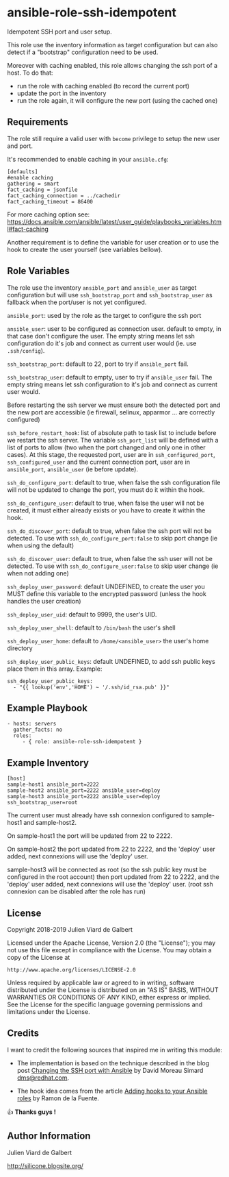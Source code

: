 ansible-role-ssh-idempotent
===========================

Idempotent SSH port and user setup.

This role use the inventory information as target configuration but can also
detect if a "bootstrap" configuration need to be used.

Moreover with caching enabled, this role allows changing the ssh port of a host.
To do that:
 - run the role with caching enabled (to record the current port)
 - update the port in the inventory
 - run the role again, it will configure the new port (using the cached one)

Requirements
------------

The role still require a valid user with `become` privilege to setup the new user and port.

It's recommended to enable caching in your `ansible.cfg`:

    [defaults]
    #enable caching
    gathering = smart
    fact_caching = jsonfile
    fact_caching_connection = ../cachedir
    fact_caching_timeout = 86400

For more caching option see: https://docs.ansible.com/ansible/latest/user_guide/playbooks_variables.html#fact-caching


Another requirement is to define the variable for user creation or to use the
hook to create the user yourself (see variables bellow).

Role Variables
--------------

The role use the inventory `ansible_port` and `ansible_user` as target configuration but will use `ssh_bootstrap_port` and `ssh_bootstrap_user` as fallback when the port/user is not yet configured.

`ansible_port`: used by the role as the target to configure the ssh port

`ansible_user`: user to be configured as connection user.
                default to empty, in that case don't configure the user.
                The empty string means let ssh configuration do it's job and
                connect as current user would (ie. use `.ssh/config`).


`ssh_bootstrap_port`: default to 22, port to try if `ansible_port` fail.

`ssh_bootstrap_user`: default to empty, user to try if `ansible_user` fail.
                      The empty string means let ssh configuration to it's job
                      and connect as current user would.

Before restarting the ssh server we must ensure both the detected port and
the new port are accessible (ie firewall, selinux, apparmor ... are correctly
configured)

`ssh_before_restart_hook`: list of absolute path to task list to include before
                           we restart the ssh server.
    The variable `ssh_port_list` will be defined with a list of ports to allow
    (two when the port changed and only one in other cases). At this stage,
    the requested port, user are in `ssh_configured_port`, `ssh_configured_user`    and the current connection port, user are in `ansible_port`, `ansible_user`
    (ie before update).

`ssh_do_configure_port`: default to true, when false the ssh configuration file
                         will not be updated to change the port, you must do it
                         within the hook.

`ssh_do_configure_user`: default to true, when false the user will not be
                         created, it must either already exists or you have
                         to create it within the hook.

`ssh_do_discover_port`: default to true, when false the ssh port will not be
                        detected. To use with `ssh_do_configure_port:false` to
                        skip port change (ie when using the default)

`ssh_do_discover_user`: default to true, when false the ssh user will not be
                        detected. To use with `ssh_do_configure_user:false` to
                        skip user change (ie when not adding one)

`ssh_deploy_user_password`: default UNDEFINED, to create the user you MUST
                            define this variable to the encrypted password
                            (unless the hook handles the user creation)

`ssh_deploy_user_uid`: default to 9999, the user's UID.

`ssh_deploy_user_shell`: default to `/bin/bash` the user's shell

`ssh_deploy_user_home`: default to `/home/<ansible_user>` the user's home
                        directory

`ssh_deploy_user_public_keys`: default UNDEFINED, to add ssh public keys place
                               them in this array. Example:

```
ssh_deploy_user_public_keys:
  - "{{ lookup('env','HOME') ~ '/.ssh/id_rsa.pub' }}"
```

Example Playbook
----------------

    - hosts: servers
      gather_facts: no
      roles:
         - { role: ansible-role-ssh-idempotent }

Example Inventory
-----------------

    [host]
    sample-host1 ansible_port=2222
    sample-host2 ansible_port=2222 ansible_user=deploy
    sample-host3 ansible_port=2222 ansible_user=deploy ssh_bootstrap_user=root


The current user must already have ssh connexion configured to sample-host1 and
sample-host2.

On sample-host1 the port will be updated from 22 to 2222.

On sample-host2 the port updated from 22 to 2222, and the 'deploy' user added,
next connexions will use the 'deploy' user.

sample-host3 will be connected as root (so the ssh public key must be configured
in the root account) then port updated from 22 to 2222, and the 'deploy' user
added, next connexions will use the 'deploy' user. (root ssh connexion can be
disabled after the role has run)

License
-------

Copyright 2018-2019 Julien Viard de Galbert

Licensed under the Apache License, Version 2.0 (the "License"); you may
not use this file except in compliance with the License. You may obtain
a copy of the License at

    http://www.apache.org/licenses/LICENSE-2.0

Unless required by applicable law or agreed to in writing, software
distributed under the License is distributed on an "AS IS" BASIS, WITHOUT
WARRANTIES OR CONDITIONS OF ANY KIND, either express or implied. See the
License for the specific language governing permissions and limitations
under the License.

Credits
-------

I want to credit the following sources that inspired me in writing this module:

- The implementation is based on the technique described in the blog post
[Changing the SSH port with Ansible](https://dmsimard.com/2016/03/15/changing-the-ssh-port-with-ansible/)
by David Moreau Simard <dms@redhat.com>.

- The hook idea comes from the article [Adding hooks to your Ansible roles](https://coderwall.com/p/arh7bq/adding-hooks-to-your-ansible-roles)
by Ramon de la Fuente.

:+1: **Thanks guys !**

Author Information
------------------

Julien Viard de Galbert

http://silicone.blogsite.org/
